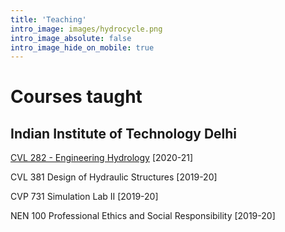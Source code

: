 ```yaml
---
title: 'Teaching'
intro_image: images/hydrocycle.png
intro_image_absolute: false
intro_image_hide_on_mobile: true
---
```

# Courses taught
## Indian Institute of Technology Delhi

[CVL 282 - Engineering Hydrology](/teaching/engineering-hydrology.html) [2020-21]

CVL 381 Design of Hydraulic Structures [2019-20]
 
CVP 731 Simulation Lab II [2019-20]
 
NEN 100 Professional Ethics and Social Responsibility [2019-20]

